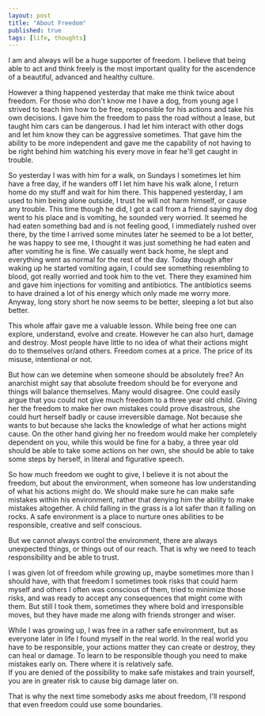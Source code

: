 ```yaml
---
layout: post
title: "About Freedom"
published: true
tags: [life, thoughts]
---
```

I am and always will be a huge supporter of freedom. I believe that being able to act and think freely is the most important quality for the ascendence
of a beautiful, advanced and healthy culture.

However a thing happened yesterday that make me think twice about freedom. For those who don't know me I have a dog,
from young age I strived to teach him how to be free, responsible for his actions and take his own decisions.
I gave him the freedom to pass the road without a lease, but taught him cars can be dangerous.
I had let him interact with other dogs and let him know they can be aggressive sometimes. That gave him the ability to be more
independent and gave me the capability of not having to be right behind him watching his every move in fear he'll get caught in trouble.

So yesterday I was with him for a walk, on Sundays I sometimes let him have a free day, if he wanders off I let him have his walk alone,
I return home do my stuff and wait for him there. This happened yesterday, I am used to him being alone outside, I trust he will not harm himself,
or cause any trouble. This time though he did, I got a call from a friend saying my dog went to his place and is vomiting, he sounded very worried.
It seemed he had eaten something bad and is not feeling good, I immediately rushed over there, by the time I arrived some minutes later he seemed to be a lot
better, he was happy to see me, I thought it was just something he had eaten and after vomiting he is fine. 
We casually went back home, he slept and everything went as normal for the
rest of the day. Today though after waking up he started vomiting again, I could see something resembling to blood, got really worried and took him to the vet.
There they examined him and gave him injections for vomiting and antibiotics. The antibiotics seems to have drained a lot of his energy which only made me worry more.
Anyway, long story short he now seems to be better, sleeping a lot but also better.

This whole affair gave me a valuable lesson. While being free one can explore, understand, evolve and create. However he can also hurt, damage and destroy.
Most people have little to no idea of what their actions might do to themselves or/and others. Freedom comes at a price.
The price of its misuse, intentional or not.

But how can we detemine when someone should be absolutely free? An anarchist might say that absolute freedom should be for everyone and things will balance
themselves.
Many would disagree. One could easily argue that you could not give much freedom to a three year old child. Giving
her the freedom to make her own mistakes could prove disastrous, she could hurt herself badly or cause
irreversible damage. Not because she wants to but because she lacks the knowledge
of what her actions might cause. On the other hand giving her no freedom would make her completely dependent on you, while this would be fine for a baby,
a three year old should be able to take some actions on her own, she should be able to take some steps by herself,
in literal and figurative speech.

So how much freedom we ought to give, I believe it is not about the freedom, but about the environment,
when someone has low understanding of what his actions might do. We should make sure he can make safe mistakes within his environment,
rather that denying him the ability to make mistakes altogether. A child falling in the grass is a lot safer than it falling on rocks.
A safe environment is a place to nurture ones abilities to be responsible, creative and self conscious.

But we cannot always control the environment, there are always unexpected things, or things out of our reach.
That is why we need to teach responsibility and be able to trust.

I was given lot of freedom while growing up, maybe sometimes more than I should have, with that freedom I sometimes took risks that could harm myself and others
I often was conscious of them, tried to minimize those risks, and was ready to accept any consequences that might come with them.
But still I took them, sometimes they where bold and irresponsible moves, but they have made me along with friends stronger and wiser.

While I was growing up, I was free in a rather safe environment, but as everyone later in life I found myself in the real world.
In the real world you have to be responsible, your actions matter they can create or destroy, they can heal or damage.
To learn to be responsible though you need to make mistakes early on. There where it is relatively safe.  
If you are denied of the possibility to make safe mistakes and train yourself, you are in greater risk to cause big damage later on.

That is why the next time somebody asks me about freedom, I'll respond that even freedom could use some boundaries.
